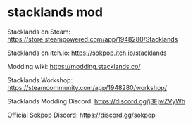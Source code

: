 # stacklands mod

Stacklands on Steam: https://store.steampowered.com/app/1948280/Stacklands

Stacklands on itch.io: https://sokpop.itch.io/stacklands

Modding wiki: https://modding.stacklands.co/

Stacklands Workshop: https://steamcommunity.com/app/1948280/workshop/

Stacklands Modding Discord: https://discord.gg/j3FjwZVyWh

Official Sokpop Discord: https://discord.gg/sokpop